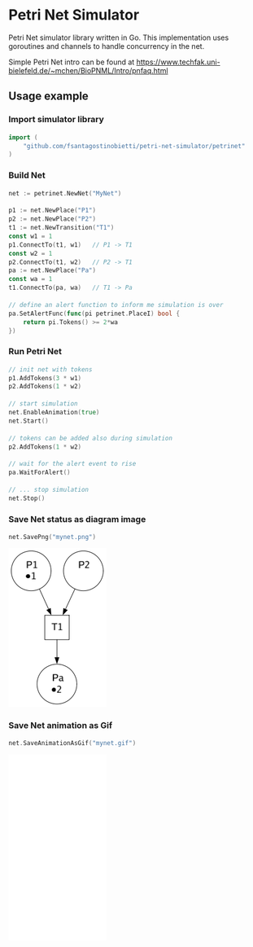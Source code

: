 # Petri Net Simulator
Petri Net simulator library written in Go.
This implementation uses goroutines and channels to handle concurrency in the net.


Simple Petri Net intro can be found at https://www.techfak.uni-bielefeld.de/~mchen/BioPNML/Intro/pnfaq.html

## Usage example

### Import simulator library
```go
import (
	"github.com/fsantagostinobietti/petri-net-simulator/petrinet"
)
```

### Build Net
```go
net := petrinet.NewNet("MyNet")

p1 := net.NewPlace("P1") 
p2 := net.NewPlace("P2") 
t1 := net.NewTransition("T1")
const w1 = 1
p1.ConnectTo(t1, w1)   // P1 -> T1
const w2 = 1
p2.ConnectTo(t1, w2)   // P2 -> T1
pa := net.NewPlace("Pa")
const wa = 1
t1.ConnectTo(pa, wa)   // T1 -> Pa

// define an alert function to inform me simulation is over
pa.SetAlertFunc(func(pi petrinet.PlaceI) bool {
	return pi.Tokens() >= 2*wa
})
```

### Run Petri Net
```go
// init net with tokens
p1.AddTokens(3 * w1)
p2.AddTokens(1 * w2)

// start simulation
net.EnableAnimation(true)
net.Start()

// tokens can be added also during simulation
p2.AddTokens(1 * w2)

// wait for the alert event to rise
pa.WaitForAlert()

// ... stop simulation
net.Stop()
```
### Save Net status as diagram image
```go
net.SavePng("mynet.png")
```

![](mynet.png)


### Save Net animation as Gif
```go
net.SaveAnimationAsGif("mynet.gif")
```

![](mynet.gif)

